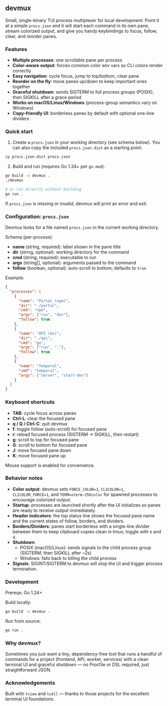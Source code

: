 ## devmux

Small, single-binary TUI process multiplexer for local development. Point it at a simple `procs.json` and it will start each command in its own pane, stream colorized output, and give you handy keybindings to focus, follow, clear, and reorder panes.

### Features

- **Multiple processes**: one scrollable pane per process
- **Color-aware output**: forces common color env vars so CLI colors render correctly
- **Easy navigation**: cycle focus, jump to top/bottom, clear pane
- **Reorder on the fly**: move panes up/down to keep important ones together
- **Graceful shutdown**: sends SIGTERM to full process groups (POSIX), then SIGKILL after a grace period
- **Works on macOS/Linux/Windows** (process-group semantics vary on Windows)
- **Copy-friendly UI**: borderless panes by default with optional one-line dividers

### Quick start

1) Create a `procs.json` in your working directory (see schema below). You can also copy the included `procs.json.dist` as a starting point.

```bash
cp procs.json.dist procs.json
```

2) Build and run (requires Go 1.24+ per `go.mod`).

```bash
go build -o devmux .
./devmux

# or run directly without building
go run .
```

If `procs.json` is missing or invalid, devmux will print an error and exit.

### Configuration: `procs.json`

Devmux looks for a file named `procs.json` in the current working directory.

Schema (per-process):
- **name** (string, required): label shown in the pane title
- **dir** (string, optional): working directory for the command
- **cmd** (string, required): executable to run
- **args** (string[], optional): arguments passed to the command
- **follow** (boolean, optional): auto-scroll to bottom; defaults to `true`

Example:

```json
{
  "processes": [
    {
      "name": "Portal (npm)",
      "dir": "./portal",
      "cmd": "npm",
      "args": ["run", "dev"],
      "follow": true
    },
    {
      "name": "API (Go)",
      "dir": "./api",
      "cmd": "go",
      "args": ["run", "."],
      "follow": true
    },
    {
      "name": "Temporal",
      "cmd": "temporal",
      "args": ["server", "start-dev"]
    }
  ]
}
```

### Keyboard shortcuts

- **TAB**: cycle focus across panes
- **Ctrl-L**: clear the focused pane
- **q / Q / Ctrl-C**: quit devmux
- **f**: toggle follow (auto-scroll) for focused pane
- **r**: reload focused process (SIGTERM → SIGKILL, then restart)
- **g**: scroll to top for focused pane
- **G**: scroll to bottom for focused pane
- **J**: move focused pane down
- **K**: move focused pane up

Mouse support is enabled for convenience.

### Behavior notes

- **Color output**: devmux sets `FORCE_COLOR=1`, `CLICOLOR=1`, `CLICOLOR_FORCE=1`, and `TERM=xterm-256color` for spawned processes to encourage colorized output.
- **Startup**: processes are launched shortly after the UI initializes so panes are ready to receive output immediately.
- **Header indicators**: the top status line shows the focused pane name and the current states of follow, borders, and dividers.
- **Borders/Dividers**: panes start borderless with a single-line divider between them to keep clipboard copies clean in tmux; toggle with `b` and `d`.
- **Shutdown**:
  - POSIX (macOS/Linux): sends signals to the child process group (SIGTERM, then SIGKILL after ~2s)
  - Windows: falls back to killing the child process
- **Signals**: SIGINT/SIGTERM to devmux will stop the UI and trigger process termination.

### Development

Prereqs: Go 1.24+

Build locally:

```bash
go build -o devmux .
```

Run from source:

```bash
go run .
```

### Why devmux?

Sometimes you just want a tiny, dependency-free tool that runs a handful of commands for a project (frontend, API, worker, services) with a clean terminal UI and graceful shutdown — no Procfile or DSL required, just straightforward JSON.

### Acknowledgements

Built with `tview` and `tcell` — thanks to those projects for the excellent terminal UI foundations.

